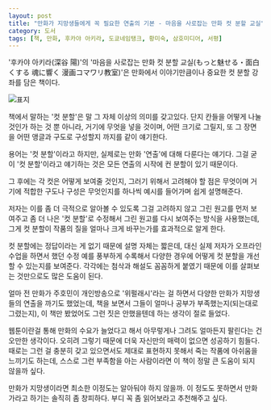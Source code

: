 ```yaml
---
layout: post
title: "만화가 지망생들에게 꼭 필요한 연출의 기본 - 마음을 사로잡는 만화 컷 분할 교실"
category: 도서
tags: [책, 만화, 후카야 아키라, 도쿄네임탱크, 황미숙, 삼호미디어, 서평]
---
```


'후카야 아키라(深谷 陽)'의
'마음을 사로잡는 만화 컷 분할 교실(もっと魅せる・面白くする 魂に響く 漫画コマワリ教室)'은
만화에서 이야기만큼이나 중요한 컷 분할 강좌를 담은 책이다.

![표지](https://images2.imgbox.com/c8/df/SbTouC9Y_o.jpg)

책에서 말하는 '컷 분할'은 말 그 자체 이상의 의미를 갖고있다.
단지 칸들을 어떻게 나눌 것인가 하는 것 뿐 아니라,
거기에 무엇을 넣을 것이며,
어떤 크기로 그릴지,
또 그 장면을 어떤 앵글과 구도로 구성할지 까지를 같이 얘기한다.

용어는 '컷 분할'이라고 하지만, 실제로는 만화 '연출'에 대해 다룬다는 얘기다.
그걸 굳이 '컷 분할'이라고 얘기하는 것은
모든 연출의 시작에 컨 분할이 있기 때문이다.

그 후에는 각 컷은 어떻게 보여줄 것인지,
그러기 위해서 고려해야 할 점은 무엇이며
거기에 적합한 구도나 구성은 무엇인지를 하나씩 예시를 들어가며 쉽게 설명해준다.

저자는 이를 좀 더 극적으로 알아볼 수 있도록
그걸 고려하지 않고 그린 원고를 먼저 보여주고
좀 더 나은 '컷 분할'로 수정해서 그린 원고를 다시 보여주는 방식을 사용했는데,
그게 컷 분할이 작품의 질을 얼마나 크게 바꾸는가를 효과적으로 알게 한다.

컷 분할에는 정답이라는 게 없기 때문에 설명 자체는 짧은데,
대신 실제 저자가 오프라인 수업을 하면서 했던 수정 예를 풍부하게 수록해서
다양한 경우에 어떻게 컷 분할을 개선할 수 있는지를 보여준다.
각각에는 첨삭과 해설도 꼼꼼하게 붙였기 때문에
이를 살펴보는 것만으로도 많은 도움이 된다.

얼마 전 만화가 주호민이 개인방송으로 '위펄래시'라는 걸 하면서
다양한 만화가 지망생들의 연출을 까기도 했었는데,
책을 보면서 그들이 얼마나 공부가 부족했는지(되는대로 그렸는지),
이 책만 봤었어도 그런 짓은 안했을텐데 하는 생각이 절로 들었다.

웹툰이란걸 통해 만화의 수요가 늘었다고 해서 아무렇게나 그려도 얼마든지 팔린다는 건 오만한 생각이다.
오히려 그렇기 때문에 더욱 자신만의 매력이 없으면 성공하기 힘들다.
때로는 그런 걸 충분히 갖고 있으면서도 제대로 표현하지 못해서 죽는 작품에 아쉬움을 느끼기도 하는데,
스스로 그런 부족함을 아는 사람이라면 이 책이 정말 큰 도움이 되지 않을까 싶다.

만화가 지망생이라면 최소한 이정도는 알아둬야 하지 않을까.
이 정도도 못하면서 만화가라고 하기는 솔직히 좀 창피하다.
부디 꼭 좀 읽어보라고 추천해주고 싶다.

